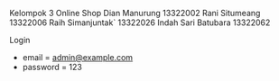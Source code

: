 Kelompok 3 Online Shop 
Dian Manurung           13322002
Rani Situmeang          13322006
Raih Simanjuntak`       13322026
Indah Sari Batubara     13322062






Login
-   email = admin@example.com
-   password = 123
